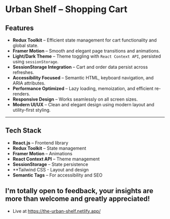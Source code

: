 # Urban Shelf – Shopping Cart


## Features

-  **Redux Toolkit** – Efficient state management for cart functionality and global state.
-  **Framer Motion** – Smooth and elegant page transitions and animations.
-  **Light/Dark Theme** – Theme toggling with `React Context API`, persisted using `sessionStorage`.
-  **SessionStorage Integration** – Cart and order data persist across refreshes.
-  **Accessibility Focused** – Semantic HTML, keyboard navigation, and ARIA attributes.
-  **Performance Optimized** – Lazy loading, memoization, and efficient re-renders.
-  **Responsive Design** – Works seamlessly on all screen sizes.
-  **Modern UI/UX** – Clean and elegant design using modern layout and utility-first styling.

---

## Tech Stack

- **React.js** – Frontend library
- **Redux Toolkit** – State management
- **Framer Motion** – Animations
- **React Context API** – Theme management
- **SessionStorage** – State persistence
- **Tailwind CSS - Layout and design
- **Semantic Tags** – For accessibility and SEO

## I'm totally open to feedback, your insights are more than welcome and greatly appreciated!

- Live at https://the-urban-shelf.netlify.app/
